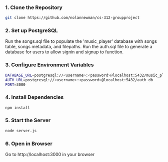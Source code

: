 ### 1. Clone the Repository
```bash
git clone https://github.com/nolannewman/cs-312-groupproject
```

### 2. Set up PostgreSQL
Run the songs.sql file to populate the 'music_player' database with songs table, songs metadata, and filepaths.
Run the auth.sql file to generate a database for users to allow signin and signup to function.

### 3. Configure Environment Variables
```bash
DATABASE_URL=postgresql://<username>:<password>@localhost:5432/music_player
AUTH_URL=postgresql://<username>:<password>@localhost:5432/auth_db
PORT=3000
```

### 4. Install Dependencies
```bash
npm install
```

### 5. Start the Server
```bash
node server.js
```

### 6. Open in Browser
Go to http://localhost:3000 in your browser
